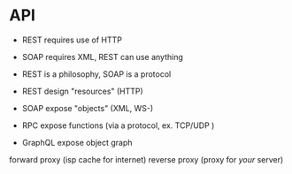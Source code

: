 # API 

- REST requires use of HTTP
- SOAP requires XML, REST can use anything
- REST is a philosophy, SOAP is a protocol

- REST design "resources" (HTTP)
- SOAP expose "objects" (XML, WS-)
- RPC expose functions (via a protocol, ex. TCP/UDP )
- GraphQL expose object graph

forward proxy (isp cache for internet)
reverse proxy (proxy for *your* server)